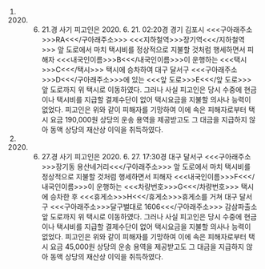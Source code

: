 1. 2020. 6. 21.경 사기
피고인은 2020. 6. 21. 02:20경 경기 김포시 <<<구아래주소>>>RA<<</구아래주소>>> <<<지하철역>>>장기역<<</지하철역>>> 앞 도로에서 마치 택시비를 정상적으로 지불할 것처럼 행세하면서 피해자 <<<내국인이름>>>B<<</내국인이름>>>이 운행하는 <<<택시>>>C<<</택시>>> 택시에 승차하여 대구 달서구 <<<구아래주소>>>D<<</구아래주소>>>에 있는 <<<앞 도로>>>E<<</앞 도로>>> 앞 도로까지 위 택시로 이동하였다. 그러나 사실 피고인은 당시 수중에 현금이나 택시비를 지급할 결제수단이 없어 택시요금을 지불할 의사나 능력이 없었다.
피고인은 위와 같이 피해자를 기망하여 이에 속은 피해자로부터 택시 요금 190,000원 상당의 운송 용역을 제공받고도 그 대금을 지급하지 않아 동액 상당의 재산상 이익을 취득하였다.
2. 2020. 6. 27.경 사기
피고인은 2020. 6. 27. 17:30경 대구 달서구 <<<구아래주소>>>장기동 용산네거리<<</구아래주소>>> 앞 도로에서 마치 택시비를 정상적으로 지불할 것처럼 행세하면서 피해자 <<<내국인이름>>>F<<</내국인이름>>>이 운행하는 <<<차량번호>>>G<<</차량번호>>> 택시에 승차한 후 <<<휴게소>>>H<<</휴게소>>>휴게소를 거쳐 대구 달서구 <<<구아래주소>>>달구벌대로 1606<<</구아래주소>>> 감삼파출소 앞 도로까지 위 택시로 이동하였다. 그러나 사실 피고인은 당시 수중에 현금이나 택시비를 지급할 결제수단이 없어 택시요금을 지불할 의사나 능력이 없었다.
피고인은 위와 같이 피해자를 기망하여 이에 속은 피해자로부터 택시 요금 45,000원 상당의 운송 용역을 제공받고도 그 대금을 지급하지 않아 동액 상당의 재산상 이익을 취득하였다.
